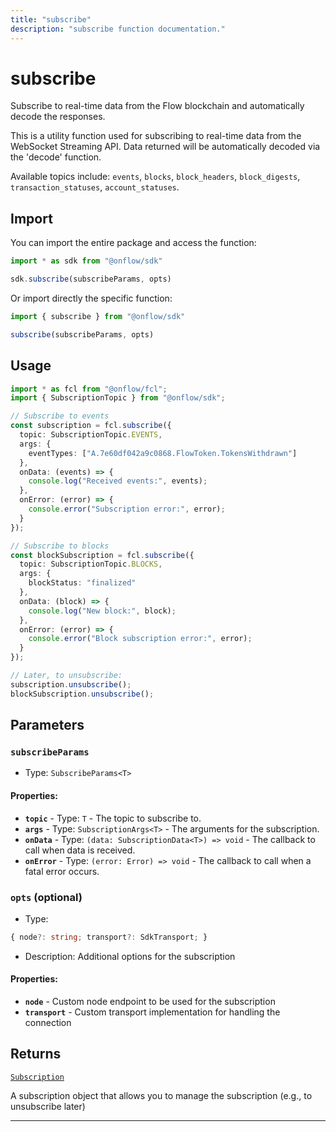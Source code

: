 ```yaml
---
title: "subscribe"
description: "subscribe function documentation."
---
```


<!-- THIS DOCUMENT IS AUTO-GENERATED FROM [onflow/sdk/src/transport/subscribe/subscribe.ts](https://github.com/onflow/fcl-js/tree/master/packages/sdk/src/transport/subscribe/subscribe.ts). DO NOT EDIT MANUALLY -->

# subscribe

Subscribe to real-time data from the Flow blockchain and automatically decode the responses.

This is a utility function used for subscribing to real-time data from the WebSocket Streaming API. Data returned will be automatically decoded via the 'decode' function.

Available topics include: `events`, `blocks`, `block_headers`, `block_digests`, `transaction_statuses`, `account_statuses`.

## Import

You can import the entire package and access the function:

```typescript
import * as sdk from "@onflow/sdk"

sdk.subscribe(subscribeParams, opts)
```

Or import directly the specific function:

```typescript
import { subscribe } from "@onflow/sdk"

subscribe(subscribeParams, opts)
```

## Usage

```typescript
import * as fcl from "@onflow/fcl";
import { SubscriptionTopic } from "@onflow/sdk";

// Subscribe to events
const subscription = fcl.subscribe({
  topic: SubscriptionTopic.EVENTS,
  args: {
    eventTypes: ["A.7e60df042a9c0868.FlowToken.TokensWithdrawn"]
  },
  onData: (events) => {
    console.log("Received events:", events);
  },
  onError: (error) => {
    console.error("Subscription error:", error);
  }
});

// Subscribe to blocks
const blockSubscription = fcl.subscribe({
  topic: SubscriptionTopic.BLOCKS,
  args: {
    blockStatus: "finalized"
  },
  onData: (block) => {
    console.log("New block:", block);
  },
  onError: (error) => {
    console.error("Block subscription error:", error);
  }
});

// Later, to unsubscribe:
subscription.unsubscribe();
blockSubscription.unsubscribe();
```

## Parameters

### `subscribeParams` 

- Type: `SubscribeParams<T>`

#### Properties:

- **`topic`**  - Type: `T` - The topic to subscribe to.
- **`args`**  - Type: `SubscriptionArgs<T>` - The arguments for the subscription.
- **`onData`**  - Type: `(data: SubscriptionData<T>) => void` - The callback to call when data is received.
- **`onError`**  - Type: `(error: Error) => void` - The callback to call when a fatal error occurs.

### `opts` (optional)


- Type: 
```typescript
{ node?: string; transport?: SdkTransport; }
```
- Description: Additional options for the subscription

#### Properties:

- **`node`**  - Custom node endpoint to be used for the subscription
- **`transport`**  - Custom transport implementation for handling the connection


## Returns

[`Subscription`](../types#subscription)


A subscription object that allows you to manage the subscription (e.g., to unsubscribe later)

---